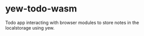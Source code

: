 # yew-todo-wasm

Todo app interacting with browser modules to store notes in the localstorage using yew.

